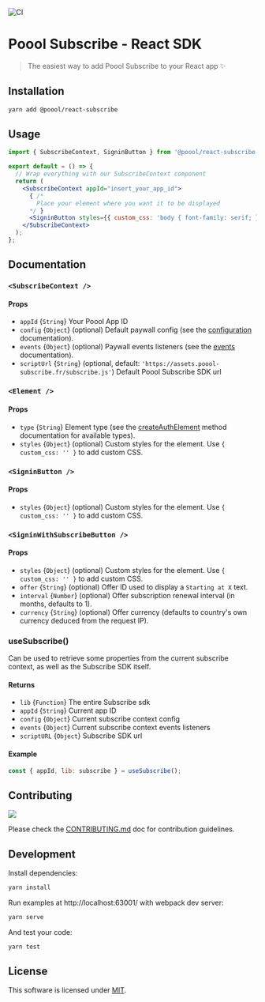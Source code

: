 ![CI](https://github.com/p3ol/react-subscribe/workflows/CI/badge.svg)

# Poool Subscribe - React SDK

> The easiest way to add Poool Subscribe to your React app ✨


## Installation

```bash
yarn add @poool/react-subscribe
```

## Usage

```jsx
import { SubscribeContext, SigninButton } from '@poool/react-subscribe';

export default = () => {
  // Wrap everything with our SubscribeContext component
  return (
    <SubscribeContext appId="insert_your_app_id">
      { /*
        Place your element where you want it to be displayed
      */ }
      <SigninButton styles={{ custom_css: 'body { font-family: serif; }' }} />
    </SubscribeContext>
  );
};
```

## Documentation

### `<SubscribeContext />`

#### Props

- `appId` {`String`} Your Poool App ID
- `config` {`Object`} (optional) Default paywall config (see the [configuration](https://poool.dev/docs/subscribe/javascript/configuration) documentation).
- `events` {`Object`} (optional) Paywall events listeners (see the [events](https://poool.dev/docs/subscribe/javascript/events) documentation).
- `scriptUrl` {`String`} (optional, default: `'https://assets.poool-subscribe.fr/subscribe.js'`) Default Poool Subscribe SDK url

### `<Element />`

#### Props

- `type` {`String`} Element type (see the [createAuthElement](https://poool.dev/fr/docs/subscribe/javascript/methods#createauthelement) method documentation for available types).
- `styles` {`Object`} (optional) Custom styles for the element. Use `{ custom_css: '' }` to add custom CSS.

### `<SigninButton />`

#### Props

- `styles` {`Object`} (optional) Custom styles for the element. Use `{ custom_css: '' }` to add custom CSS.

### `<SigninWithSubscribeButton />`

#### Props

- `styles` {`Object`} (optional) Custom styles for the element. Use `{ custom_css: '' }` to add custom CSS.
- `offer` {`String`} (optional) Offer ID used to display a `Starting at X` text.
- `interval` {`Number`} (optional) Offer subscription renewal interval (in months, defaults to 1).
- `currency` {`String`} (optional) Offer currency (defaults to country's own currency deduced from the request IP).

### useSubscribe()

Can be used to retrieve some properties from the current subscribe context, as well as the Subscribe SDK itself.

#### Returns

- `lib` {`Function`} The entire Subscribe sdk
- `appId` {`String`} Current app ID
- `config` {`Object`} Current subscribe context config
- `events` {`Object`} Current subscribe context events listeners
- `scriptURL` {`Object`} Subscribe SDK url

#### Example

```js
const { appId, lib: subscribe } = useSubscribe();
```

## Contributing

[![](https://contrib.rocks/image?repo=p3ol/react-subscribe)](https://github.com/p3ol/react-subscribe/graphs/contributors)

Please check the [CONTRIBUTING.md](https://github.com/p3ol/react-subscribe/blob/master/CONTRIBUTING.md) doc for contribution guidelines.


## Development

Install dependencies:

```bash
yarn install
```

Run examples at http://localhost:63001/ with webpack dev server:

```bash
yarn serve
```

And test your code:

```bash
yarn test
```

## License

This software is licensed under [MIT](https://github.com/p3ol/react-subscribe/blob/master/LICENSE).
